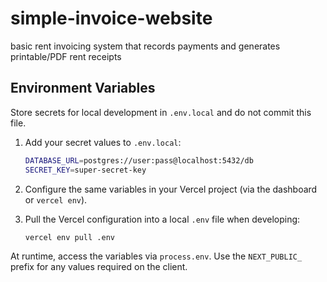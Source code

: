# simple-invoice-website

basic rent invoicing system that records payments and generates printable/PDF rent receipts

## Environment Variables

Store secrets for local development in `.env.local` and do not commit this file.

1. Add your secret values to `.env.local`:

   ```bash
   DATABASE_URL=postgres://user:pass@localhost:5432/db
   SECRET_KEY=super-secret-key
   ```

2. Configure the same variables in your Vercel project (via the dashboard or `vercel env`).

3. Pull the Vercel configuration into a local `.env` file when developing:

   ```bash
   vercel env pull .env
   ```

At runtime, access the variables via `process.env`.
Use the `NEXT_PUBLIC_` prefix for any values required on the client.
